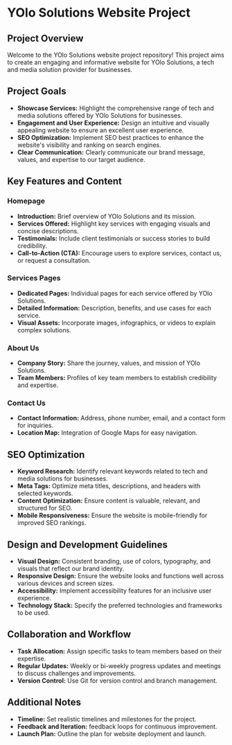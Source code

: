# YOlo Solutions Website Project

## Project Overview
Welcome to the YOlo Solutions website project repository! This project aims to create an engaging and informative website for YOlo Solutions, a tech and media solution provider for businesses.

## Project Goals
- **Showcase Services:** Highlight the comprehensive range of tech and media solutions offered by YOlo Solutions for businesses.
- **Engagement and User Experience:** Design an intuitive and visually appealing website to ensure an excellent user experience.
- **SEO Optimization:** Implement SEO best practices to enhance the website's visibility and ranking on search engines.
- **Clear Communication:** Clearly communicate our brand message, values, and expertise to our target audience.

## Key Features and Content

### Homepage
- **Introduction:** Brief overview of YOlo Solutions and its mission.
- **Services Offered:** Highlight key services with engaging visuals and concise descriptions.
- **Testimonials:** Include client testimonials or success stories to build credibility.
- **Call-to-Action (CTA):** Encourage users to explore services, contact us, or request a consultation.

### Services Pages
- **Dedicated Pages:** Individual pages for each service offered by YOlo Solutions.
- **Detailed Information:** Description, benefits, and use cases for each service.
- **Visual Assets:** Incorporate images, infographics, or videos to explain complex solutions.

### About Us
- **Company Story:** Share the journey, values, and mission of YOlo Solutions.
- **Team Members:** Profiles of key team members to establish credibility and expertise.

### Contact Us
- **Contact Information:** Address, phone number, email, and a contact form for inquiries.
- **Location Map:** Integration of Google Maps for easy navigation.

## SEO Optimization
- **Keyword Research:** Identify relevant keywords related to tech and media solutions for businesses.
- **Meta Tags:** Optimize meta titles, descriptions, and headers with selected keywords.
- **Content Optimization:** Ensure content is valuable, relevant, and structured for SEO.
- **Mobile Responsiveness:** Ensure the website is mobile-friendly for improved SEO rankings.

## Design and Development Guidelines
- **Visual Design:** Consistent branding, use of colors, typography, and visuals that reflect our brand identity.
- **Responsive Design:** Ensure the website looks and functions well across various devices and screen sizes.
- **Accessibility:** Implement accessibility features for an inclusive user experience.
- **Technology Stack:** Specify the preferred technologies and frameworks to be used.

## Collaboration and Workflow
- **Task Allocation:** Assign specific tasks to team members based on their expertise.
- **Regular Updates:** Weekly or bi-weekly progress updates and meetings to discuss challenges and improvements.
- **Version Control:** Use Git for version control and branch management.

## Additional Notes
- **Timeline:** Set realistic timelines and milestones for the project.
- **Feedback and Iteration:** feedback loops for continuous improvement.
- **Launch Plan:** Outline the plan for website deployment and launch.


